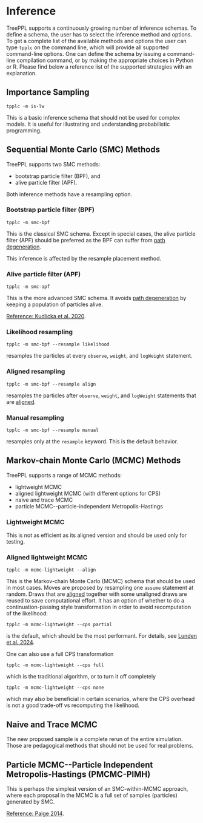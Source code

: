 # Inference

TreePPL supports a continuously growing number of inference schemas.
To define a schema, the user has to select the inference method and options.
To get a complete list of the available methods and options the user can type `tpplc` on the command line, which will provide all supported command-line options.
One can define the schema by issuing a command-line compilation command, or by making the appropriate choices in Python or R.
Please find below a reference list of the supported strategies with an explanation.

## Importance Sampling

```
tpplc -m is-lw
```

This is a basic inference schema that should not be used for complex models.
It is useful for illustrating and understanding probabilistic programming.

## Sequential Monte Carlo (SMC) Methods

TreePPL supports two SMC methods:

  - bootstrap particle filter (BPF), and
  - alive particle filter (APF).

Both inference methods have a resampling option.

### Bootstrap particle filter (BPF)

```
tpplc -m smc-bpf
```

This is the classical SMC schema.
Except in special cases, the alive particle filter (APF) should be preferred as the BPF can suffer from [path degeneration](../Explanation/path-degeneration.md).

This inference is affected by the resample placement method.

### Alive particle filter (APF)

```
tpplc -m smc-apf
```

This is the more advanced SMC schema.
It avoids [path degeneration](../Explanation/path-degeneration.md) by keeping a population of particles alive.

[Reference: Kudlicka et al. 2020](https://proceedings.mlr.press/v115/kudlicka20a.html).

### Likelihood resampling

```
tpplc -m smc-bpf --resample likelihood
```

resamples the particles at every `observe`, `weight`, and `logWeight` statement.

### Aligned resampling

```
tpplc -m smc-bpf --resample align
```

resamples the particles after `observe`, `weight`, and `logWeight` statements that are [aligned](../Explanation/alignment.md).

### Manual resampling

```
tpplc -m smc-bpf --resample manual
```

resamples only at the `resample` keyword.  This is the default behavior.

## Markov-chain Monte Carlo (MCMC) Methods

TreePPL supports a range of MCMC methods:

  - lightweight MCMC
  - aligned lightweight MCMC (with different options for CPS)
  - naive and trace MCMC
  - particle MCMC--particle-independent Metropolis-Hastings

### Lightweight MCMC

This is not as efficient as its aligned version and should be used only for testing.

### Aligned lightweight MCMC

```
tpplc -m mcmc-lightweight --align
```

This is the Markov-chain Monte Carlo (MCMC) schema that should be used in most cases.
Moves are proposed by resampling one `assume` statement at random.
Draws that are [aligned](../Explanation/alignment.md) together with some unaligned draws are reused to save computational effort.
It has an option of whether to do a continuation-passing style transformation in order to avoid recomputation of the likelihood:

```
tpplc -m mcmc-lightweight --cps partial
```

is the default, which should be the most performant. For details, see [Lunden et al. 2024](https://link.springer.com/chapter/10.1007/978-3-031-57267-8_12).

One can also use a full CPS transformation

```
tpplc -m mcmc-lightweight --cps full
```

which is the traditional algorithm, or to turn it off completely

```
tpplc -m mcmc-lightweight --cps none
```

which may also be beneficial in certain scenarios, where the CPS overhead is not a good trade-off vs recomputing the likelihood.

## Naive and Trace MCMC

The new proposed sample is a complete rerun of the entire simulation.
Those are pedagogical methods that should not be used for real problems.

## Particle MCMC--Particle Independent Metropolis-Hastings (PMCMC-PIMH)

This is perhaps the simplest version of an SMC-within-MCMC approach, where each proposal in the MCMC is a full set of samples (particles) generated by SMC.

[Reference: Paige 2014](https://proceedings.mlr.press/v32/paige14.pdf).
